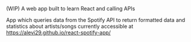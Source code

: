 (WIP)
A web app built to learn React and calling APIs

App which queries data from the Spotify API to return formatted data and statistics about artists/songs
currently accessible at https://alevi29.github.io/react-spotify-app/
